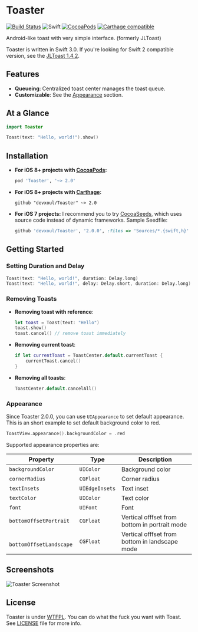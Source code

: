Toaster
=======

[![Build Status](https://travis-ci.org/devxoul/Toaster.svg?branch=master)](https://travis-ci.org/devxoul/Toaster)
![Swift](https://img.shields.io/badge/Swift-3.0-orange.svg)
[![CocoaPods](http://img.shields.io/cocoapods/v/Toaster.svg?style=flat)](http://cocoapods.org/?q=name%3AToaster%20author%3Adevxoul)
[![Carthage compatible](https://img.shields.io/badge/Carthage-compatible-4BC51D.svg?style=flat)](https://github.com/Carthage/Carthage)

Android-like toast with very simple interface. (formerly JLToast)

Toaster is written in Swift 3.0. If you're looking for Swift 2 compatible version, see the [JLToast 1.4.2](https://github.com/devxoul/JLToast/tree/1.4.2).


Features
--------

- **Queueing**: Centralized toast center manages the toast queue.
- **Customizable**: See the [Appearance](#appearance) section.


At a Glance
-----------

```swift
import Toaster

Toast(text: "Hello, world!").show()
```


Installation
------------

- **For iOS 8+ projects with [CocoaPods](https://cocoapods.org):**

    ```ruby
    pod 'Toaster', '~> 2.0'
    ```
    
- **For iOS 8+ projects with [Carthage](https://github.com/Carthage/Carthage):**

    ```
    github "devxoul/Toaster" ~> 2.0
    ```
    
- **For iOS 7 projects:** I recommend you to try [CocoaSeeds](https://github.com/devxoul/CocoaSeeds), which uses source code instead of dynamic frameworks. Sample Seedfile:

    ```ruby
    github 'devxoul/Toaster', '2.0.0', :files => 'Sources/*.{swift,h}'
    ```
    

Getting Started
---------------

### Setting Duration and Delay

```swift
Toast(text: "Hello, world!", duration: Delay.long)
Toast(text: "Hello, world!", delay: Delay.short, duration: Delay.long)
```

### Removing Toasts

- **Removing toast with reference**:

    ```swift
    let toast = Toast(text: "Hello")
    toast.show()
    toast.cancel() // remove toast immediately
    ```
    
- **Removing current toast**:

    ```swift
    if let currentToast = ToastCenter.default.currentToast {
        currentToast.cancel()
    }
    ```
    
- **Removing all toasts**:

    ```swift
    ToastCenter.default.cancelAll()
    ```

### Appearance

Since Toaster 2.0.0, you can use `UIAppearance` to set default appearance. This is an short example to set default background color to red.

```swift
ToastView.appearance().backgroundColor = .red
```


Supported appearance properties are:

| Property | Type | Description |
|---|---|---|
| `backgroundColor` | `UIColor` | Background color |
| `cornerRadius` | `CGFloat` | Corner radius |
| `textInsets` | `UIEdgeInsets` | Text inset |
| `textColor` | `UIColor` | Text color |
| `font` | `UIFont` | Font |
| `bottomOffsetPortrait` | `CGFloat` | Vertical offfset from bottom in portrait mode |
|` bottomOffsetLandscape` | `CGFloat` | Vertical offfset from bottom in landscape mode |


Screenshots
-----------

![Toaster Screenshot](https://raw.github.com/devxoul/Toaster/master/Screenshots/Toaster.png)


License
-------

Toaster is under [WTFPL](http://www.wtfpl.net/). You can do what the fuck you want with Toast. See [LICENSE](LICENSE) file for more info.

